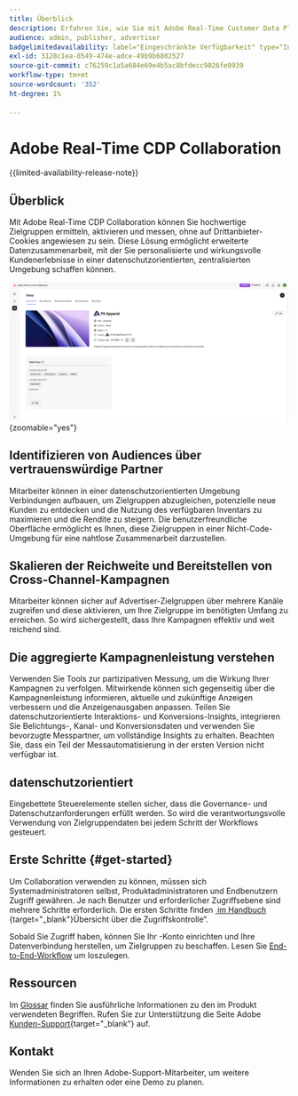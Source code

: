 ```yaml
---
title: Überblick
description: Erfahren Sie, wie Sie mit Adobe Real-Time Customer Data Platform (CDP) Collaboration hochwertige Zielgruppen ermitteln, aktivieren und messen können, ohne auf Drittanbieter-Cookies angewiesen zu sein.
audience: admin, publisher, advertiser
badgelimitedavailability: label="Eingeschränkte Verfügbarkeit" type="Informative" url="https://helpx.adobe.com/de/legal/product-descriptions/real-time-customer-data-platform-collaboration.html newtab=true"
exl-id: 3128c1ea-8549-474e-adce-49b9b6802527
source-git-commit: c76259c1a5a684e69e4b5ac8bfdecc9026fe0939
workflow-type: tm+mt
source-wordcount: '352'
ht-degree: 1%

---
```


# Adobe Real-Time CDP Collaboration

{{limited-availability-release-note}}

## Überblick

Mit Adobe Real-Time CDP Collaboration können Sie hochwertige Zielgruppen ermitteln, aktivieren und messen, ohne auf Drittanbieter-Cookies angewiesen zu sein. Diese Lösung ermöglicht erweiterte Datenzusammenarbeit, mit der Sie personalisierte und wirkungsvolle Kundenerlebnisse in einer datenschutzorientierten, zentralisierten Umgebung schaffen können.

![Die Seite &quot;Real-Time CDP Collaboration einrichten“, auf der eine Organisation angezeigt wird.](/help/assets/overview/home.png){zoomable="yes"}

## Identifizieren von Audiences über vertrauenswürdige Partner

Mitarbeiter können in einer datenschutzorientierten Umgebung Verbindungen aufbauen, um Zielgruppen abzugleichen, potenzielle neue Kunden zu entdecken und die Nutzung des verfügbaren Inventars zu maximieren und die Rendite zu steigern. Die benutzerfreundliche Oberfläche ermöglicht es Ihnen, diese Zielgruppen in einer Nicht-Code-Umgebung für eine nahtlose Zusammenarbeit darzustellen.

## Skalieren der Reichweite und Bereitstellen von Cross-Channel-Kampagnen

Mitarbeiter können sicher auf Advertiser-Zielgruppen über mehrere Kanäle zugreifen und diese aktivieren, um Ihre Zielgruppe im benötigten Umfang zu erreichen. So wird sichergestellt, dass Ihre Kampagnen effektiv und weit reichend sind.

## Die aggregierte Kampagnenleistung verstehen

Verwenden Sie Tools zur partizipativen Messung, um die Wirkung Ihrer Kampagnen zu verfolgen. Mitwirkende können sich gegenseitig über die Kampagnenleistung informieren, aktuelle und zukünftige Anzeigen verbessern und die Anzeigenausgaben anpassen. Teilen Sie datenschutzorientierte Interaktions- und Konversions-Insights, integrieren Sie Belichtungs-, Kanal- und Konversionsdaten und verwenden Sie bevorzugte Messpartner, um vollständige Insights zu erhalten. Beachten Sie, dass ein Teil der Messautomatisierung in der ersten Version nicht verfügbar ist.

## datenschutzorientiert

Eingebettete Steuerelemente stellen sicher, dass die Governance- und Datenschutzanforderungen erfüllt werden. So wird die verantwortungsvolle Verwendung von Zielgruppendaten bei jedem Schritt der Workflows gesteuert.

## Erste Schritte {#get-started}

Um Collaboration verwenden zu können, müssen sich Systemadministratoren selbst, Produktadministratoren und Endbenutzern Zugriff gewähren. Je nach Benutzer und erforderlicher Zugriffsebene sind mehrere Schritte erforderlich. Die ersten Schritte finden [&#x200B; im Handbuch &#x200B;](/help/guide/permissions/overview.md){target="_blank"}Übersicht über die Zugriffskontrolle“.

Sobald Sie Zugriff haben, können Sie Ihr -Konto einrichten und Ihre Datenverbindung herstellen, um Zielgruppen zu beschaffen. Lesen Sie [End-to-End-Workflow](/help/guide/overview/end-to-end-workflow.md) um loszulegen.

## Ressourcen

Im [Glossar](/help/guide/glossary.md) finden Sie ausführliche Informationen zu den im Produkt verwendeten Begriffen. Rufen Sie zur Unterstützung die Seite Adobe [Kunden-Support](https://experienceleague.adobe.com/home?lang=de&support-tab=open-ticket#support){target="_blank"} auf.

## Kontakt

Wenden Sie sich an Ihren Adobe-Support-Mitarbeiter, um weitere Informationen zu erhalten oder eine Demo zu planen.
